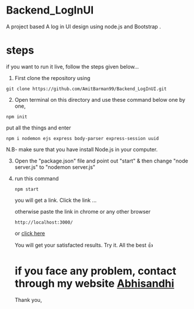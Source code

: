# Backend_LogInUI
A project based A log in UI design using node.js and Bootstrap .



# steps

if you want to run it live, follow the steps given below...

1. First clone the repository using

  ```git clone https://github.com/AmitBarman99/Backend_LogInUI.git```
  
2. Open terminal on this directory and use these command below one by one,

  ```npm init```
  
  put all the things and enter
  
  ```npm i nodemon ejs express body-parser express-session uuid```
  
  N.B- make sure that you have install Node.js in your computer.
  
 3. Open the "package.json" file and point out "start" & then change "node server.js" to "nodemon server.js"
 4. run this command 
  
    ```npm start```
    
    you will get a link. Click the link ...
    
    otherwise paste the link in chrome or any other browser
    
    ```http://localhost:3000/```
    
    or [click here](http://localhost:3000/)
    
    You will get your satisfacted results. Try it. All the best 👍
    
    
    
    #  if you face any problem, contact through my website [Abhisandhi](https://abhisandhi.netlify.app/)
    
    Thank you,
